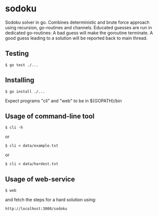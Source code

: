 # sodoku
Sodoku solver in go. Combines deterministic and brute force approach using recursion, go-routines and channels.
Educated guesses are run in dedicated go-routines: A bad guess will make the goroutine terminate. A good guess leading to a solution will be reported back to main thread.

## Testing

    $ go test ./...

## Installing

    $ go install ./...
    
Expect programs "cli" and "web" to be in ${GOPATH}/bin    
    
## Usage of command-line tool

    $ cli -h

or

    $ cli < data/example.txt

or    

    $ cli < data/hardest.txt

## Usage of web-service


    $ web

and fetch the steps for a hard solution using:    

    http://localhost:3000/sodoku
